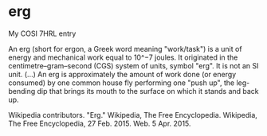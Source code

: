 # erg
My COSI 7HRL entry

An erg (short for ergon, a Greek word meaning "work/task") is a unit of energy and mechanical work equal to 10^−7 joules. It originated in the centimetre–gram–second (CGS) system of units, symbol "erg". It is not an SI unit.
(...)
 An erg is approximately the amount of work done (or energy consumed) by one common house fly performing one "push up", the leg-bending dip that brings its mouth to the surface on which it stands and back up.

Wikipedia contributors. "Erg." Wikipedia, The Free Encyclopedia. Wikipedia, The Free Encyclopedia, 27 Feb. 2015. Web. 5 Apr. 2015. 

